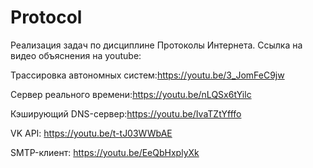 # Protocol
Реализация задач по дисциплине Протоколы Интернета.
Ссылка на видео объяснения на youtube:

Трассировка автономных систем:https://youtu.be/3_JomFeC9jw

Сервер реального времени:https://youtu.be/nLQSx6tYilc

Кэширующий DNS-сервер:https://youtu.be/IvaTZtYfffo

VK API: https://youtu.be/t-tJ03WWbAE 

SMTP-клиент: https://youtu.be/EeQbHxplyXk
